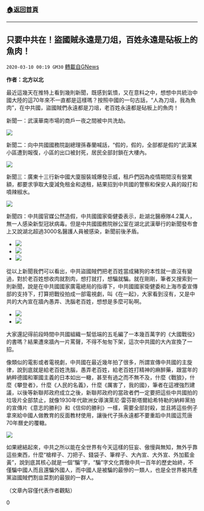 ###  [:house:返回首頁](https://github.com/ourhimalayas/txt)
---

## 只要中共在！盜國賊永遠是刀俎，百姓永遠是砧板上的魚肉！
`2020-03-10 00:19 GM30` [轉載自GNews](https://gnews.org/zh-hant/136375/)

**作者：北方以北**

最近這幾天在推特上看到幾則新聞，既感到氣憤，又在意料之中，想想中共統治中國大陸的這70年來不一直都是這樣嗎？按照中國的一句古話，“人為刀俎，我為魚肉”，在中共國，盜國賊們永遠都是刀俎，老百姓永遠都是砧板上的魚肉！

新聞一：武漢華南市場的商戶一夜之間被中共洗劫。

![](https://s3-ap-northeast-1.amazonaws.com/news.guo.offload.media/wp-content/uploads/2020/03/09232004/1-41.png)

新聞二：向中共國國務院副總理孫春蘭喊話，“假的，假的，全部都是假的”武漢某小區遭到報復，小區的出口被封死，居民全部封鎖在大樓內。

![](https://s3-ap-northeast-1.amazonaws.com/news.guo.offload.media/wp-content/uploads/2020/03/09232043/2-12.png)

新聞三：廣東十三行新中國大廈服裝城爆發示威，租戶們因為疫情期間沒有營業額，都要求爭取大廈減免租金和退租，結果招到中共國的警察和保安人員的毆打和噴辣椒水。

![](https://s3-ap-northeast-1.amazonaws.com/news.guo.offload.media/wp-content/uploads/2020/03/09232109/3-13.png)

新聞四：中共國官媒公然造假，中共國國家衛健委表示，赴湖北醫療隊4.2萬人，無一人感染新型冠狀病毒。但是中共國國務院辦公室在湖北武漢舉行的新聞發布會上又說湖北超過3000名醫護人員被感染，新聞前後矛盾。

- ![](https://s3-ap-northeast-1.amazonaws.com/news.guo.offload.media/wp-content/uploads/2020/03/09232327/4-10.png)
- ![](https://s3-ap-northeast-1.amazonaws.com/news.guo.offload.media/wp-content/uploads/2020/03/09232350/5-11.png)
- ![](https://s3-ap-northeast-1.amazonaws.com/news.guo.offload.media/wp-content/uploads/2020/03/09232429/6-13.png)


從以上新聞我們可以看出，中共盜國賊們把老百姓當成豬狗的本性就一直沒有變過，對於老百姓想收肉就割肉，想打就打，想騙就騙。就在剛剛，筆者又搜索到一則新聞，說是在中共國國家廣電總局的指導下，中共國國家衛健委和上海市委宣傳部的支持下，打算把戰役拍成一部電視劇，叫《在一起》，大家看到沒有，又是中共的大內宣在牆內愚弄、洗腦老百姓，想想是多麼可恥啊。

- ![](https://s3-ap-northeast-1.amazonaws.com/news.guo.offload.media/wp-content/uploads/2020/03/09232603/7-8.png)
- ![](https://s3-ap-northeast-1.amazonaws.com/news.guo.offload.media/wp-content/uploads/2020/03/09232649/8-6.png)


大家還記得前段時間中共國組織一幫低端的五毛編了一本幾百萬字的《大國戰役》的書嗎？結果遭來牆內一片罵聲，不得不匆匆下架，這次中共國的大內宣換了一招。

像類似的電影或者電視劇，中共國在最近幾年拍了很多，所謂宣傳中共國的主旋律，說到底就是給老百姓洗腦，愚弄老百姓，給老百姓打精神的麻醉藥，跟當年的納粹德國和軍國主義的日本如出一轍，甚至有過之而不無不及，什麼《戰狼》，什麼《攀登者》，什麼《人民的名義》，什麼《厲害了，我的國》，筆者在這裡強烈建議，以後等新聯邦政府成立之後，新聯邦政府的當政者們一定要把這些中共國拍的垃圾片全部禁止，就像1930年代歐洲女導演萊尼·雷芬斯塔爾給希特勒的納粹黨拍的宣傳片《意志的勝利》和《信仰的勝利》一樣，需要全部封殺，並且將這些例子拿來給中國人做教育的反面教材使用，讓後代子孫永遠都不要重蹈中共國這荒唐70年曆史的覆轍。

![](https://s3-ap-northeast-1.amazonaws.com/news.guo.offload.media/wp-content/uploads/2020/03/09232921/9-9.png)

如果總結起來，中共之所以能在全世界有今天這樣的狂妄、傲慢與無知，無外乎靠這些東西，什麼“槍桿子、刀把子、錢袋子、筆桿子、大內宣、大外宣、外加藍金黃”，說到底其核心就是一個“騙”字，“騙”字文化貫徹中共一百年的歷史始終，不僅騙中國人而且還騙外國人，而中國人是被騙的最慘的一類人，也是全世界被共產黨盜國賊們割韭菜割的最狠的一群人。

（文章內容僅代表作者觀點）

0
